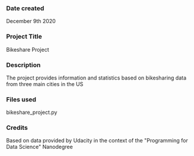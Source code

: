 ### Date created
December 9th 2020

### Project Title
Bikeshare Project

### Description
The project provides information and statistics based on bikesharing data from three main cities in the US

### Files used
bikeshare_project.py

### Credits
Based on data provided by Udacity in the context of the "Programming for Data Science" Nanodegree